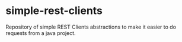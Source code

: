 # simple-rest-clients
Repository of simple REST Clients abstractions to make it easier to do requests from a java project.
